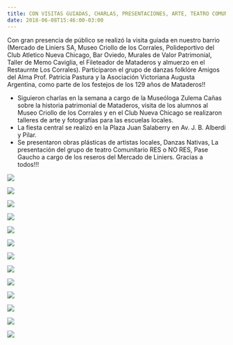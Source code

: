 ```yaml
---
title: CON VISITAS GUIADAS, CHARLAS, PRESENTACIONES, ARTE, TEATRO COMUNITARIO,  GAUCHOS Y DANZAS NATIVAS FESTEJAMOS NUESTRO 129 ANIVERSARIO!!
date: 2018-06-08T15:46:00-03:00
---
```


Con gran presencia de público se realizó la visita guiada en nuestro barrio (Mercado de Liniers SA, Museo Criollo de los Corrales, Polideportivo del Club Atletico Nueva Chicago, Bar Oviedo, Murales de Valor Patrimonial, Taller de Memo Caviglia, el Fileteador de Mataderos y almuerzo en el Restaurnte Los Corrales). Participaron el grupo de danzas folklóre Amigos del Alma Prof. Patricia Pastura y la Asociación Victoriana Augusta Argentina, como parte de los festejos de los 129 años de Mataderos!!

- Siguieron charlas en la semana a cargo de la Museóloga Zulema Cañas sobre la historia patrimonial de Mataderos, visita de los alumnos al Museo Criollo de los Corrales y en el Club Nueva Chicago se realizaron talleres de arte y fotografías para las escuelas locales.
- La fiesta central se realizó en la Plaza Juan Salaberry en Av. J. B. Alberdi y Pilar.
- Se presentaron obras plásticas de artistas locales, Danzas Nativas, La presentación del grupo de teatro Comunitario RES o NO RES, Pase Gaucho a cargo de los reseros del Mercado de Liniers. Gracias a todos!!!

[![](https://blogger.googleusercontent.com/img/b/R29vZ2xl/AVvXsEh3sHyl_ZNycBMfk7L3G1iaT7JVvn3Wh8v5Hp0D8wKXWSjfIgkt7HNKg3gcVYgbqkBUZ4oEl36yYIMNxXnabAq3Clt-6jmNZ6hHxeM38U6ZWF73nHrVymqaRi1gssBD7zQeljwK4jMTrYgq/s640/IMG-20180409-WA0036.jpg)](https://blogger.googleusercontent.com/img/b/R29vZ2xl/AVvXsEh3sHyl_ZNycBMfk7L3G1iaT7JVvn3Wh8v5Hp0D8wKXWSjfIgkt7HNKg3gcVYgbqkBUZ4oEl36yYIMNxXnabAq3Clt-6jmNZ6hHxeM38U6ZWF73nHrVymqaRi1gssBD7zQeljwK4jMTrYgq/s1600/IMG-20180409-WA0036.jpg)

[![](https://blogger.googleusercontent.com/img/b/R29vZ2xl/AVvXsEgvJdMHxwBieh_AFomtZhZIoIlUXSIpnAuXUputbg68aq7VATXXW_C8ESKMZbu8mU_13hulNVhpBI5XVx6UH2xUljCu7e99Z-2MKYVuDLvrUD0iTIuiQ4pWDbchlctzyNfxxEdsIvcf4evv/s640/Desfile+gaucho.jpg)](https://blogger.googleusercontent.com/img/b/R29vZ2xl/AVvXsEgvJdMHxwBieh_AFomtZhZIoIlUXSIpnAuXUputbg68aq7VATXXW_C8ESKMZbu8mU_13hulNVhpBI5XVx6UH2xUljCu7e99Z-2MKYVuDLvrUD0iTIuiQ4pWDbchlctzyNfxxEdsIvcf4evv/s1600/Desfile+gaucho.jpg)

[![](https://blogger.googleusercontent.com/img/b/R29vZ2xl/AVvXsEgGp6Kz_bVcZ_AvBN2G-5T2JTZnmSjH1AQ1i3YgEbsoFMeoZTftxDVAIAvkygA6XkJbeZ4L-Rr60T77ZW81cPqSdXGX4JJw4wxJBPT0TdvxiGOU9WXPXV-04l1ra7homvtv8NVuGRA-clig/s640/museo+ni%C3%B1os.jpg)](https://blogger.googleusercontent.com/img/b/R29vZ2xl/AVvXsEgGp6Kz_bVcZ_AvBN2G-5T2JTZnmSjH1AQ1i3YgEbsoFMeoZTftxDVAIAvkygA6XkJbeZ4L-Rr60T77ZW81cPqSdXGX4JJw4wxJBPT0TdvxiGOU9WXPXV-04l1ra7homvtv8NVuGRA-clig/s1600/museo+ni%C3%B1os.jpg)

[![](https://blogger.googleusercontent.com/img/b/R29vZ2xl/AVvXsEgLrpGnBTrSZZTxq21THZa7YyzTDDGQ6YAfHofUXYomPwrQsdjl9DcliVRm8WWigDIwQR7V9BMiOOWVz8cmSe-Ajz8FzWbI6gTJ2jE6xqq4z5jX561YJ2RHc3SOEV_PVtasHbOYrWl4YSOs/s640/visita+guiada+en+chicago.jpg)](https://blogger.googleusercontent.com/img/b/R29vZ2xl/AVvXsEgLrpGnBTrSZZTxq21THZa7YyzTDDGQ6YAfHofUXYomPwrQsdjl9DcliVRm8WWigDIwQR7V9BMiOOWVz8cmSe-Ajz8FzWbI6gTJ2jE6xqq4z5jX561YJ2RHc3SOEV_PVtasHbOYrWl4YSOs/s1600/visita+guiada+en+chicago.jpg)

[![](https://blogger.googleusercontent.com/img/b/R29vZ2xl/AVvXsEgTsRkSA5iHQJoPWT3jf45KNeJFwyNlIYHCDO-fCkd1vwzFLxol4SrnrK1GypQfCAN29mIHvoibhVfRANSh7rGuELoE55grwuiDD6rfj93dUBVPUKiz2QI1tlb6I32Ys8dPdaoJngvMIDJG/s640/Memo.jpg)](https://blogger.googleusercontent.com/img/b/R29vZ2xl/AVvXsEgTsRkSA5iHQJoPWT3jf45KNeJFwyNlIYHCDO-fCkd1vwzFLxol4SrnrK1GypQfCAN29mIHvoibhVfRANSh7rGuELoE55grwuiDD6rfj93dUBVPUKiz2QI1tlb6I32Ys8dPdaoJngvMIDJG/s1600/Memo.jpg)

[![](https://blogger.googleusercontent.com/img/b/R29vZ2xl/AVvXsEiPu-Pz4Y4Xj7LgyAjXvEUkTAxj-4cSUrMHyBt-H37-UTPlwnAgLAFzGHBtLKzlG6_yE_T3S_sEP48OY04LiAksSF4FjngmY7br05aa-DUNXGys7RXLPAX056JPq5IV9WAobqGMbOfu74B9/s640/res+o+no+res.jpeg)](https://blogger.googleusercontent.com/img/b/R29vZ2xl/AVvXsEiPu-Pz4Y4Xj7LgyAjXvEUkTAxj-4cSUrMHyBt-H37-UTPlwnAgLAFzGHBtLKzlG6_yE_T3S_sEP48OY04LiAksSF4FjngmY7br05aa-DUNXGys7RXLPAX056JPq5IV9WAobqGMbOfu74B9/s1600/res+o+no+res.jpeg)

[![](https://blogger.googleusercontent.com/img/b/R29vZ2xl/AVvXsEg5FQyy9lneu0zOl2D5lB0b0LqSd4gnF1u_jtcEtZCUrldhnxcGfoxhxzMaUOf4ro08kjp4uLgkErMvUATc0b44otXbzC_8QlqioPxr-Px8rNd7R9mGOz1wtk7R_5Lmh1E_L1Oi7knmCemj/s640/IMG-20180412-WA0020.jpg)](https://blogger.googleusercontent.com/img/b/R29vZ2xl/AVvXsEg5FQyy9lneu0zOl2D5lB0b0LqSd4gnF1u_jtcEtZCUrldhnxcGfoxhxzMaUOf4ro08kjp4uLgkErMvUATc0b44otXbzC_8QlqioPxr-Px8rNd7R9mGOz1wtk7R_5Lmh1E_L1Oi7knmCemj/s1600/IMG-20180412-WA0020.jpg)

[![](https://blogger.googleusercontent.com/img/b/R29vZ2xl/AVvXsEj3AMTPYHrWHqaozZ2gw2x9XQz4UuewW75SIUo4txawAf_MC-jmzTqx7if0W5jY_qI7kYWvWX_Can8vSbWrYk2esgigu3VNxzlq2Te1Wcd3jWb2jp_-CqNa-nYCrQuaMEpUXf5VrMy1TUn8/s640/Lorena+y+mirta+falderini.jpg)](https://blogger.googleusercontent.com/img/b/R29vZ2xl/AVvXsEj3AMTPYHrWHqaozZ2gw2x9XQz4UuewW75SIUo4txawAf_MC-jmzTqx7if0W5jY_qI7kYWvWX_Can8vSbWrYk2esgigu3VNxzlq2Te1Wcd3jWb2jp_-CqNa-nYCrQuaMEpUXf5VrMy1TUn8/s1600/Lorena+y+mirta+falderini.jpg)

[![](https://blogger.googleusercontent.com/img/b/R29vZ2xl/AVvXsEjv4lY5Pxr67xhhRgaPt1Q13PDcNdDdfN-ok46BSpbYta5YrQ_uJ0rOpipC-Y1Ocd6phxSAY1hj6pmJl5GwZ5ZBHWrY5ZSQnzSodUR2-o8fnXhooTWcUEP4MFpMy4a3HSo3uN5w4ZY3-zpG/s640/Patri+y+su+grupo+de+baile.jpeg)](https://blogger.googleusercontent.com/img/b/R29XsEjv4lY5Pxr67xhhRgaPt1Q13PDcNdDdfN-ok46BSpbYta5YrQ_uJ0rOpipC-Y1Ocd6phxSAY1hj6pmJl5GwZ5ZBHWrY5ZSQnzSodUR2-o8fnXhooTWcUEP4MFpMy4a3HSo3uN5w4ZY3-zpG/s1600/Patri+y+su+grupo+de+baile.jpeg)

[![](https://blogger.googleusercontent.com/img/b/R29vZ2xl/AVvXsEj-qLDHxq4KRe4uu3YiHwqbpON5EHrCkp4loFlmixZm-iVOipQOQZ9hWdKLmm9WaQUL0KCRkJ-Ozo3GN7yCulbFK1le2ZZ_wqIfumsoTO-E3zQL2qYT5ON4ySGlJpL7nTCJwtCLAj58qZTLx-SS/s640/IMG-20180409-WA0039.jpg)](https://blogger.googleusercontent.com/img/b/R29vZ2xl/AVvXsEj-qLDHxq4KRe4uu3YiHwqbpON5EHrCkp4loFlmixZm-iVOipQOQZ9hWdKLmm9WaQUL0KCRkJ-Ozo3GN7yCulbFK1le2ZZ_wqIfumsoTO-E3zQL2qYT5ON4ySGlJpL7nTCJwtCLAj58qZTLx-SS/s1600/IMG-20180409-WA0039.jpg)

[![](https://blogger.googleusercontent.com/img/b/R29vZ2xl/AVvXsEj7OAkiCzIJ6EGfSEeu-MPvmayeEOw3A46sZPoVq966ENaXGU5cWCxDHFjLQtfy_lVpl3AuV8Lab149a13aFlYTCX2xGDkjua3sr5gzrv9FefdXq3LxcW5_b2iLlVXQnMZu_vx_kZTL/s640/IMG-20180410-WA0016.jpg)](https://blogger.googleusercontent.com/img/b/R29vZ2Fl/AVvXsn0b0/s1600/IMG-20180410-WA0016.jpg)

[![](https://blogger.googleusercontent.com/img/b/R29vZ2xl/AVvXsEhOSWYTakgHYW1jjZbnsjWxwOe5TAzSF5T8imLa1MckNyecGGyDPuWFEhEnNiqsI1TC143Dx-u_CaRcT1h0QDiIuqiSAq_lCKA_FZcGoi6PBBaCysQbJ9TbNvD611B9u0L4XW2mVYHgawoZ/s640/IMG-20180409-WA0059.jpg)](https://blogger.googleusercontent.com/img/b/R29vZ2FlAVXsEhOSWYTakgHYW1jjZbnsjWxwOe5TAzSF5T8imLa1MckNyecGGyDPuWFEhEnNiqsI1TC143Dx-u_CaRcT1h0QDiIuqiSAq_lCKA_FZcGoi6PBBaCysQbJ9TbNvD611B9u0L4XW2mVYHgawoZ/s1600/IMG-20180409-WA0059.jpg)

[![](https://blogger.googleusercontent.com/img/b/R29vZ2xl/AVvXsEh3v8hBzFeJo98r54qM1GzXYcuZWfEk_pm8fRUufIzRz7KhJmApjPbAaKWXtnZuQewPNaV13oDzr4hx_2G-PNhe5AA1GYltHQWHXSuMJz6uPX3Xgg1Dqq9KUA7dZqidFWKnDuVKdKa7DM_k/s640/IMG-20180410-WA0028.jpg)](https://blogger.googleusercontent.com/img/b/R29vZ2Fl/AVvXsEA13oDzr4hx_2G-PNhe5AA1GYltHQWHXSuMJz6uPX3Xgg1Dqq9KUA7dZqidFWKnDuVKdKa7DM_k/s1600/IMG-20180410-WA0028.jpg)